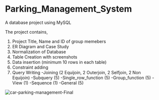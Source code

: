 # Parking_Management_System
A database project using MySQL

The project contains,
1. Project Title, Name and ID of group memebers
2. ER Diagram and Case Study
3. Normalization of Database
4. Table Creation with screenshots
5. Data insertion (minimum 10 rows in each table)
6. Constraint adding
7. Query Writing
    -Joining (2 Equijoin, 2 Outerjoin, 2 Selfjoin, 2 Non Equijoin)
    -Subquery (5)
    -Single_row_function (5)
    -Group_function (5)
    -View (1)
    -Sequence (1)
    -General (5)

![car-parking-management-Final](https://user-images.githubusercontent.com/108008599/207929538-52c6e3b4-c04c-477d-aa19-35bfe0511743.png)
